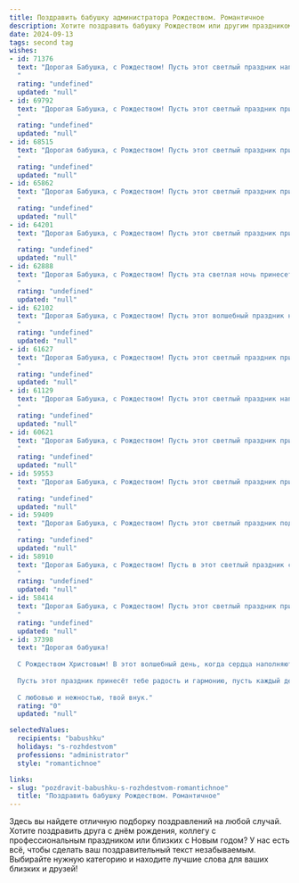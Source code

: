 ```yaml
---
title: Поздравить бабушку администратора Рождеством. Романтичное
description: Хотите поздравить бабушку Рождеством или другим праздником? Наш ИИ создаст незабываемое поздравление, а вы обязательно выделитесь среди других.  
date: 2024-09-13
tags: second tag
wishes:
- id: 71376
  text: "Дорогая Бабушка, с Рождеством! Пусть этот светлый праздник наполнит ваш дом теплом, любовью и радостью. Желаю вам крепкого здоровья, долголетия, ярких моментов и исполнения самых сокровенных желаний!
  "
  rating: "undefined"
  updated: "null"
- id: 69792
  text: "Дорогая Бабушка, с Рождеством! Пусть этот светлый праздник принесет в вашу жизнь мир, уют и любовь, как теплую звезду в зимнюю ночь. Пусть каждый день будет наполнен счастьем и волшебством, а душа сияет от радости и доброты!
  "
  rating: "undefined"
  updated: "null"
- id: 68515
  text: "Дорогая бабушка, с Рождеством! Пусть этот светлый праздник принесет в твою жизнь тепло, уют и безграничную любовь. Пусть праздничные огни сияют для тебя так же ярко, как блеск твоих добрых глаз, а Рождественские  песни звучат в твоей душе такой же нежной мелодией, как твои самые  теплые пожелания.
  "
  rating: "undefined"
  updated: "null"
- id: 65862
  text: "Дорогая Бабушка, с Рождеством! Пусть этот светлый праздник принесет в твою жизнь покой, любовь и тепло. Я желаю тебе крепкого здоровья, ярких красок, улыбок и радости на целый год!
  "
  rating: "undefined"
  updated: "null"
- id: 64201
  text: "Дорогая Бабушка, с Рождеством! Пусть этот светлый праздник принесет в твою жизнь тепло, любовь и волшебство.  Пусть каждый день будет наполнен радостью, а в твоем сердце всегда царит мир и спокойствие.
  "
  rating: "undefined"
  updated: "null"
- id: 62888
  text: "Дорогая Бабушка, с Рождеством! Пусть эта светлая ночь принесет тебе тепло, уют и волшебство, как будто ты снова юная девушка, мечтающая о чудесах.  Будь здорова, любима и счастлива!
  "
  rating: "undefined"
  updated: "null"
- id: 62102
  text: "Дорогая Бабушка, с Рождеством! Пусть этот волшебный праздник наполнит Ваш дом теплом, светом и радостью, а каждый день будет наполнен любовью и заботой близких. Пусть в эту ночь сбудутся все Ваши самые сокровенные желания!
  "
  rating: "undefined"
  updated: "null"
- id: 61627
  text: "Дорогая Бабушка, с Рождеством! Пусть этот светлый праздник принесет тебе мир, радость и гармонию. Пусть твоя душа наполнится любовью и счастьем, как зимний лес покрывается нежным снегом. Желаю тебе крепкого здоровья, благополучия и долгих лет жизни.
  "
  rating: "undefined"
  updated: "null"
- id: 61129
  text: "Дорогая Бабушка, с Рождеством! Пусть этот светлый праздник наполнит ваш дом уютом и любовью, а сердце — радостью. Пусть волшебство Рождества согреет вас и подарит чудесные моменты.  Счастливого Рождества, моя любимая Бабушка!
  "
  rating: "undefined"
  updated: "null"
- id: 60621
  text: "Дорогая Бабушка, с Рождеством! Пусть этот светлый праздник принесет тебе волшебные мгновения, тепло домашнего очага и безграничную любовь! Ты – наша опора, наш уютный мир, и твоя доброта согревает наши сердца. Желаю тебе крепкого здоровья, радости и спокойствия в эти праздничные дни. Пусть эта Рождественская ночь будет наполнена волшебством и душевным покоем.
  "
  rating: "undefined"
  updated: "null"
- id: 59553
  text: "Дорогая Бабушка, с Рождеством! Пусть этот светлый праздник принесет тебе мир, любовь и тепло. Ты - не просто администратор, ты волшебница, которая создает уют и атмосферу добра в нашей жизни.
  "
  rating: "undefined"
  updated: "null"
- id: 59409
  text: "Дорогая Бабушка, с Рождеством! Пусть этот светлый праздник подарит Вам тепло и уют, наполнит сердце радостью и любовью. Пусть в Вашей жизни всегда царит мир и гармония, а душа будет полна добра и нежности.
  "
  rating: "undefined"
  updated: "null"
- id: 58910
  text: "Дорогая Бабушка, с Рождеством! Пусть в этот светлый праздник сердце ваше наполнится теплом и любовью, а дом – радостью и благословением. Пусть волшебство этого дня подарит вам незабываемые моменты и исполнит все ваши желания. С любовью и уважением, ваш администратор.
  "
  rating: "undefined"
  updated: "null"
- id: 58414
  text: "Дорогая Бабушка, с Рождеством! Пусть этот светлый праздник принесет в Вашу жизнь тепло, уют и волшебство. Желаю Вам крепкого здоровья, безграничного счастья и исполнения всех самых заветных желаний. Пусть каждый день будет наполнен радостью, а душа - покоем.
  "
  rating: "undefined"
  updated: "null"
- id: 37398
  text: "Дорогая бабушка!
  
  С Рождеством Христовым! В этот волшебный день, когда сердца наполняются светом и надеждой, хочу пожелать тебе, чтобы каждый миг был озарён любовью и теплом. Ты — как утренний свет, который согревает наш дом и сердца всех, кто тебя окружает.
  
  Пусть этот праздник принесёт тебе радость и гармонию, пусть каждый день будет наполнен счастливыми моментами, а твоя доброта и забота продолжают вдохновлять нас. Ты — настоящий администратор нашей семьи, и твоё умение создавать уют и атмосферу любви делает наш мир ярче.
  
  С любовью и нежностью, твой внук."
  rating: "0"
  updated: "null"

selectedValues:
  recipients: "babushku"
  holidays: "s-rozhdestvom"
  professions: "administrator"
  style: "romantichnoe"

links:
- slug: "pozdravit-babushku-s-rozhdestvom-romantichnoe"
  title: "Поздравить бабушку Рождеством. Романтичное"
---
```


Здесь вы найдете отличную подборку поздравлений на любой случай. 
Хотите поздравить друга с днём рождения, коллегу с профессиональным праздником или близких с Новым годом? У нас есть всё, чтобы сделать ваш поздравительный текст незабываемым. Выбирайте нужную категорию и находите лучшие слова для ваших близких и друзей!
